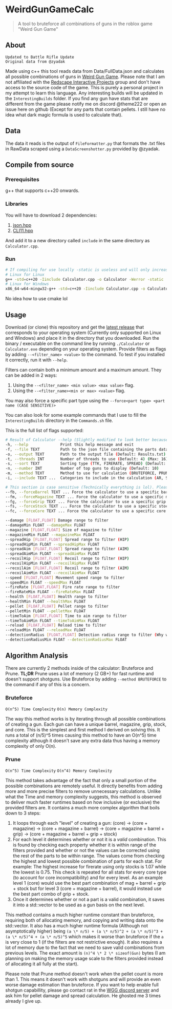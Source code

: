 # WeirdGunGameCalc
> A tool to bruteforce all combinations of guns in the roblox game "Weird Gun Game"

## About
`Updated to Battle Rifle Update`<br/>
`Original data from @zyadak`<br/>

Made using c++ this tool reads data from Data/FullData.json and calculates all possible combinations of guns in [Weird Gun Game](https://www.roblox.com/games/94590879393563/Weird-Gun-Game-UPDATE). Please note that I am not affiliated with the [Redscape Interactive Projects](https://www.roblox.com/communities/35232296/Redscape-Interactive-Projects#!/about) group and don't have access to the source code of the game.
This is purely a personal project in my attempt to learn this language. Any interesting builds will be updated in the `InterestingBuilds` folder.
If you find any gun have stats that are different from the game please notify me on discord @theme222 or open an issue here on github (Except for any parts that contain pellets. I still have no idea what dark magic formula is used to calculate that).

## Data
The data it reads is the output of `FileFormatter.py` that formats the .txt files in RawData scraped using a `DataScreenshotter.py` provided by @zyadak.

## Compile from source
### Prerequisites
g++ that supports c++20 onwards.

### Libraries
You will have to download 2 dependencies:

1. [json.hpp](https://github.com/nlohmann/json/releases)
2. [CLI11.hpp](https://www.github.com/CLIUtils/CLI11/releases)

And add it to a new directory called `include` in the same directory as `Calculator.cpp`.

### Run
```sh
# If compiling for use locally -static is useless and will only increase binary size.
# Linux for Linux
g++ -std=c++20 -Iinclude Calculator.cpp -o Calculator -Werror -static
# Linux for Windows
x86_64-w64-mingw32-g++ -std=c++20 -Iinclude Calculator.cpp -o Calculator.exe -Werror -static
```
No idea how to use cmake lol

## Usage

Download (or clone) this repository and get the [latest
release](https://github.com/theme222/WeirdGunGameCalc/releases) that corresponds
to your operating system (Currently only supported on Linux and Windows) and
place it in the directory that you downloaded. Run the binary / executable on
the command line by running `./Calculator` or `Calculator.exe` depending on your
operating system. Provide filters as flags by adding `--<filter_name> <value>`
to the command. To test if you installed it correctly, run it with `--help`.

Filters can contain both a minimum amount and a maximum amount. They can be added in 2 ways:
1. Using the `--<filter_name> <min value> <max value>` flag.
2. Using the `--<filter_name><min or max> <value>` flag.

You may also force a specific part type using the `--force<part type> <part name (CASE SENSITIVE)>`

You can also look for some example commands that I use to fill the `InterestingBuilds` directory in the `Commands.sh` file.

This is the full list of flags supported:
```sh
# Result of Calculator --help (Slightly modified to look better because it's kinda ugly. Lookin at you CLI11)
-h, --help              Print this help message and exit
-f, --file TEXT         Path to the json file containing the parts data (Default: Data/FullData.json)
-o, --output TEXT       Path to the output file (Default: Results.txt)
-t, --threads INT       Number of threads to use (Default: 4) (Max: 16)
-s, --sort TEXT         Sorting type (TTK, FIRERATE, SPREAD) (Default: TTK)
-n, --number INT        Number of top guns to display (Default: 10)
-m, --method TEXT       Method to use for calculation (BRUTEFORCE, PRUNE) (Default: PRUNE)
-i, --include TEXT ...  Categories to include in the calculation (AR, Sniper, LMG, SMG, Shotgun, Weird) (REQUIRED)

# This section is case sensitive (Technically everything is lol). Please use the exact name that is shown inside of the game.
--fb, --forceBarrel TEXT ... Force the calculator to use a specific barrel
--fm, --forceMagazine TEXT ... Force the calculator to use a specific magazine
--fg, --forceGrip TEXT ... Force the calculator to use a specific grip
--fs, --forceStock TEXT ... Force the calculator to use a specific stock
--fc, --forceCore TEXT ... Force the calculator to use a specific core

--damage [FLOAT,FLOAT] Damage range to filter
--damageMin FLOAT --damageMax FLOAT
--magazine [FLOAT,FLOAT] Size of magazine to filter
--magazineMin FLOAT --magazineMax FLOAT
--spreadHip [FLOAT,FLOAT] Spread range to filter (HIP)
--spreadHipMin FLOAT --spreadHipMax FLOAT
--spreadAim [FLOAT,FLOAT] Spread range to filter (AIM)
--spreadAimMin FLOAT --spreadAimMax FLOAT
--recoilHip [FLOAT,FLOAT] Recoil range to filter (HIP)
--recoilHipMin FLOAT --recoilHipMax FLOAT
--recoilAim [FLOAT,FLOAT] Recoil range to filter (AIM)
--recoilAimMin FLOAT --recoilAimMax FLOAT
--speed [FLOAT,FLOAT] Movement speed range to filter
--speedMin FLOAT --speedMax FLOAT
--fireRate [FLOAT,FLOAT] Fire rate range to filter
--fireRateMin FLOAT --fireRateMax FLOAT
--health [FLOAT,FLOAT] Health range to filter
--healthMin FLOAT --healthMax FLOAT
--pellet [FLOAT,FLOAT] Pellet range to filter
--pelletMin FLOAT --pelletMax FLOAT
--timeToAim [FLOAT,FLOAT] Time to aim range to filter
--timeToAimMin FLOAT --timeToAimMax FLOAT
--reload [FLOAT,FLOAT] Reload time to filter
--reloadMin FLOAT --reloadMax FLOAT
--detectionRadius [FLOAT,FLOAT] Detection radius range to filter (Why would you even use this?)
--detectionRadiusMin FLOAT --detectionRadiusMax FLOAT
```

## Algorithm Analysis

There are currently 2 methods inside of the calculator: Bruteforce and Prune.
**TL;DR** Prune uses a lot of memory (2 GB+) for fast runtime and doesn't support shotguns. Use Bruteforce by adding `--method BRUTEFORCE` to the command if any of this is a concern.

### Bruteforce

`O(n^5) Time Complexity`
`O(n) Memory Complexity`

The way this method works is by iterating through all possible combinations of
creating a gun. Each gun can have a unique barrel, magazine, grip, stock, and
core. This is the simplest and first method I derived on solving this. It runs a
total of (n/5)^5 times causing this method to have an O(n^5) time complexity
although it doesn't save any extra data thus having a memory complexity of only
O(n).

### Prune
`O(n^5) Time Complexity`
`O(n^4) Memory Complexity`

This method takes advantage of the fact that only a small portion of the
possible combinations are remotely useful. It directly benefits from adding more
and more precise filters to remove unnecessary calculations. Unlike what the
Time and memory complexity suggests, this method is observed to deliver much
faster runtimes based on how inclusive (or exclusive) the provided filters are.
It contains a much more complex algorithm that boils down to 3 steps:
1. It loops through each "level" of creating a gun: (core) -> (core + magazine) -> (core + magazine + barrel) -> (core + magazine + barrel + grip) -> (core + magazine + barrel + grip + stock)
2. For each level it determines whether or not it is a *valid* combination. This is found by checking each property whether it is within range of the filters provided and whether or not the values can be corrected using the rest of the parts to be within range. The values come from checking the highest and lowest possible combination of parts for each stat. For example: The highest increase for firerate using only stocks is 1.07 while the lowest is 0.75. This check is repeated for all stats for every core type (to account for core incompatibility) and for every level. As an example level 1 (core) would use the best part combination of mag + barrel + grip + stock but for level 3 (core + magazine + barrel), it would instead use the best part combo of grip + stock.
3. Once it determines whether or not a part is a valid combination, it saves it into a std::vector to be used as a gun basis on the next level.

This method contains a much higher runtime constant than bruteforce, requiring
both of allocating memory, and copying and writing data onto the std::vector. It
also has a much higher runtime formula (Although not asymptotically higher)
being `(a \* n/5) + (a \* n/5)^2 + (a \* n/5)^3 + (a \* n/5)^4 + (a \* n/5)^5`
which makes it worse than bruteforce if the `a` is very close to 1 (if the filters
are not restrictive enough). It also requires a lot of memory due to the fact
that we need to save valid combinations from previous levels. The exact amount
is `(n)^4 \* 2 \* sizeof(Gun)` bytes (I am planning on making the memory usage
scale to the filters provided instead of allocating it all fully at the start).

Please note that Prune method doesn't work when the pellet count is more than 1.
This means it doesn't work with shotguns and will provide an even worse damage
estimation than bruteforce. If you want to help enable full shotgun capabillity,
please go contact rat in the [WGG discord server](https://discord.gg/UtBfweSh)
and ask him for pellet damage and spread calculation. He ghosted me 3 times
already I give up.
